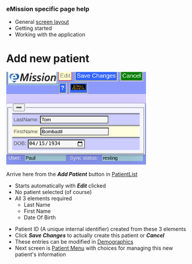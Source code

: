 ### eMission specific page help
* General [screen layout](help/GeneralLayout.md)
* Getting started
* Working with the application


# Add new patient
![](../images/NewPat.png)

Arrive here from the *__Add Patient__* button in [PatientList](PatientList.md)
* Starts automatically with *__Edit__* clicked
* No patient selected (of course)
* All 3 elements required
  * Last Name
  * First Name
  * Date Of Birth
+ Patient ID (A unique internal identifier) created from these 3 elements
+ Click *__Save Changes__* to actually create this patient or *__Cancel__*
+ These entries can be modified in [Demographics](PatientDemographics.md)
+ Next screen is [Patient Menu](PatientPhoto.md) with choices for managing this new patient's information

